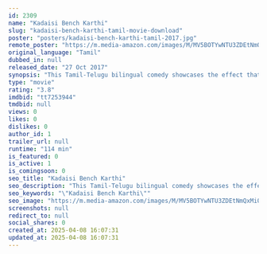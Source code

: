 ```yaml
---
id: 2309
name: "Kadaisi Bench Karthi"
slug: "kadaisi-bench-karthi-tamil-movie-download"
poster: "posters/kadaisi-bench-karthi-tamil-2017.jpg"
remote_poster: "https://m.media-amazon.com/images/M/MV5BOTYwNTU3ZDEtNmQxMi00ZDYzLWJjMDEtYmU0NTg0MmI3MDM3XkEyXkFqcGdeQXVyMTEzNzg0Mjkx._V1_SX300.jpg"
original_language: "Tamil"
dubbed_in: null
released_date: "27 Oct 2017"
synopsis: "This Tamil-Telugu bilingual comedy showcases the effect that a smart phone can have on a loving relationship."
type: "movie"
rating: "3.8"
imdbid: "tt7253944"
tmdbid: null
views: 0
likes: 0
dislikes: 0
author_id: 1
trailer_url: null
runtime: "114 min"
is_featured: 0
is_active: 1
is_comingsoon: 0
seo_title: "Kadaisi Bench Karthi"
seo_description: "This Tamil-Telugu bilingual comedy showcases the effect that a smart phone can have on a loving relationship."
seo_keywords: "\"Kadaisi Bench Karthi\""
seo_image: "https://m.media-amazon.com/images/M/MV5BOTYwNTU3ZDEtNmQxMi00ZDYzLWJjMDEtYmU0NTg0MmI3MDM3XkEyXkFqcGdeQXVyMTEzNzg0Mjkx._V1_SX300.jpg"
screenshots: null
redirect_to: null
social_shares: 0
created_at: 2025-04-08 16:07:31
updated_at: 2025-04-08 16:07:31
---
```


